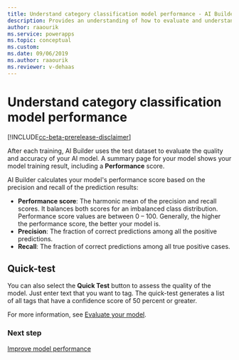 ```yaml
---
title: Understand category classification model performance - AI Builder | Microsoft Docs
description: Provides an understanding of how to evaluate and understand category classification model performance
author: raaourik 
ms.service: powerapps
ms.topic: conceptual
ms.custom: 
ms.date: 09/06/2019
ms.author: raaourik 
ms.reviewer: v-dehaas
---
```


# Understand category classification model performance


[!INCLUDE[cc-beta-prerelease-disclaimer](./includes/cc-beta-prerelease-disclaimer.md)]

After each training, AI Builder uses the test dataset to evaluate the quality and accuracy of your AI model. A summary page for your model shows your model training result, including a **Performance** score.

AI Builder calculates your model's performance score based on the precision and recall of the prediction results:

- **Performance score**: The harmonic mean of the precision and recall scores. It balances both scores for an imbalanced class distribution. Performance score values are between 0 – 100. Generally, the higher the performance score, the better your model is.
- **Precision**: The fraction of correct predictions among all the positive predictions.
- **Recall**: The fraction of correct predictions among all true positive cases.

## Quick-test

You can also select the **Quick Test** button to assess the quality of the model. Just enter text that you want to tag. The quick-test generates a list of all tags that have a confidence score of 50 percent or greater.

For more information, see [Evaluate your model](manage-model.md#evaluate-your-model).

### Next step

[Improve model performance](improve-text-classification-performance.md)
